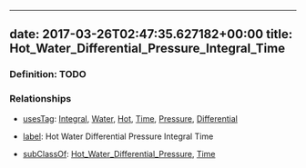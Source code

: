 
---
date: 2017-03-26T02:47:35.627182+00:00
title: Hot_Water_Differential_Pressure_Integral_Time
---
### Definition: TODO

### Relationships

* [usesTag](https://brickschema.org/schema/1.0/BrickFrame#usesTag): [Integral](https://brickschema.org/schema/1.0/BrickTag#Integral), [Water](https://brickschema.org/schema/1.0/BrickTag#Water), [Hot](https://brickschema.org/schema/1.0/BrickTag#Hot), [Time](https://brickschema.org/schema/1.0/BrickTag#Time), [Pressure](https://brickschema.org/schema/1.0/BrickTag#Pressure), [Differential](https://brickschema.org/schema/1.0/BrickTag#Differential)

* [label](http://www.w3.org/2000/01/rdf-schema#label): Hot Water Differential Pressure Integral Time

* [subClassOf](http://www.w3.org/2000/01/rdf-schema#subClassOf): [Hot_Water_Differential_Pressure](https://brickschema.org/schema/1.0/Brick#Hot_Water_Differential_Pressure), [Time](https://brickschema.org/schema/1.0/Brick#Time)
